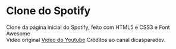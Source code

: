 # Clone do Spotify
Clone da página inicial do Spotify, feito com HTML5 e CSS3 e Font Awesome<br>
Vídeo original <a href="https://www.youtube.com/watch?v=qjsRinLKiLc">Vídeo do Youtube</a>
Créditos ao canal dicasparadev.
